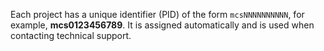 Each project has a unique identifier (PID) of the form `mcsNNNNNNNNNN`, for example, **mcs0123456789**. It is assigned automatically and is used when contacting technical support.
